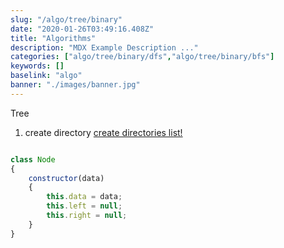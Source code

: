 ```yaml
---
slug: "/algo/tree/binary"
date: "2020-01-26T03:49:16.408Z"
title: "Algorithms"
description: "MDX Example Description ..."
categories: ["algo/tree/binary/dfs","algo/tree/binary/bfs"]
keywords: []
baselink: "algo"
banner: "./images/banner.jpg"
---
```


Tree

1. create directory 
[create directories list!](/algo/tree/directories.js)

```javascript

class Node 
{ 
    constructor(data) 
    { 
        this.data = data; 
        this.left = null; 
        this.right = null; 
    } 
} 
```
